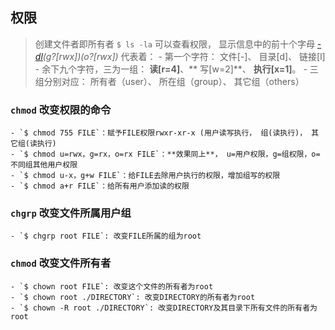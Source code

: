 ## 权限

> 创建文件者即所有者
`$ ls -la` 可以查看权限， 显示信息中的前十个字母 *[-dl](u?[rwx])(g?[rwx])(o?[rwx])* 代表着：
	- 第一个字符： 文件[-]、 目录[d]、 链接[l]
	- 余下九个字符，三为一组： **读[r=4]**、** 写[w=2]**、 **执行[x=1]**。 
	- 三组分别对应： 所有者（user）、 所在组（group）、 其它组（others）
### `chmod` 改变权限的命令
	- `$ chmod 755 FILE`：赋予FILE权限rwxr-xr-x (用户读写执行， 组(读执行)， 其它组(读执行)
	- `$ chmod u=rwx，g=rx，o=rx FILE`：**效果同上**， u=用户权限，g=组权限，o=不同组其他用户权限
	- `$ chmod u-x，g+w FILE`：给FILE去除用户执行的权限，增加组写的权限
	- `$ chmod a+r FILE`：给所有用户添加读的权限
### `chgrp` 改变文件所属用户组
	- `$ chgrp root FILE`: 改变FILE所属的组为root
### `chmod` 改变文件所有者
	- `$ chown root FILE`: 改变这个文件的所有者为root
	- `$ chown root ./DIRECTORY`: 改变DIRECTORY的所有者为root
	- `$ chown -R root ./DIRECTORY`: 改变DIRECTORY及其目录下所有文件的所有者为root

